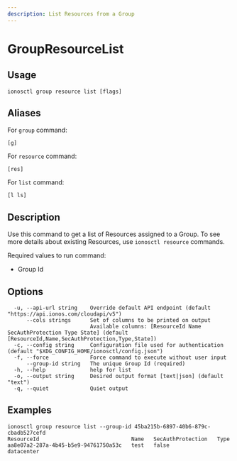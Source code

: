 ```yaml
---
description: List Resources from a Group
---
```


# GroupResourceList

## Usage

```text
ionosctl group resource list [flags]
```

## Aliases

For `group` command:
```text
[g]
```

For `resource` command:
```text
[res]
```

For `list` command:
```text
[l ls]
```

## Description

Use this command to get a list of Resources assigned to a Group. To see more details about existing Resources, use `ionosctl resource` commands.

Required values to run command:

* Group Id

## Options

```text
  -u, --api-url string    Override default API endpoint (default "https://api.ionos.com/cloudapi/v5")
      --cols strings      Set of columns to be printed on output 
                          Available columns: [ResourceId Name SecAuthProtection Type State] (default [ResourceId,Name,SecAuthProtection,Type,State])
  -c, --config string     Configuration file used for authentication (default "$XDG_CONFIG_HOME/ionosctl/config.json")
  -f, --force             Force command to execute without user input
      --group-id string   The unique Group Id (required)
  -h, --help              help for list
  -o, --output string     Desired output format [text|json] (default "text")
  -q, --quiet             Quiet output
```

## Examples

```text
ionosctl group resource list --group-id 45ba215b-6897-40b6-879c-cbadb527cefd 
ResourceId                             Name   SecAuthProtection   Type
aa8e07a2-287a-4b45-b5e9-94761750a53c   test   false               datacenter
```

